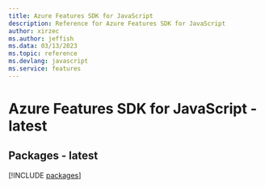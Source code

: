 ```yaml
---
title: Azure Features SDK for JavaScript
description: Reference for Azure Features SDK for JavaScript
author: xirzec
ms.author: jeffish
ms.data: 03/13/2023
ms.topic: reference
ms.devlang: javascript
ms.service: features
---
```

# Azure Features SDK for JavaScript - latest
## Packages - latest
[!INCLUDE [packages](features-index.md)]